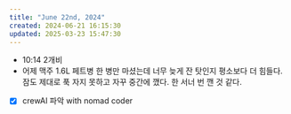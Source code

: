 ```yaml
---
title: "June 22nd, 2024"
created: 2024-06-21 16:15:30
updated: 2025-03-23 15:47:30
---
```

  *  10:14 2개비
  * 어제 맥주 1.6L 페트병 한 병만 마셨는데 너무 늦게 잔 탓인지 평소보다 더 힘들다. 잠도 제대로 푹 자지 못하고 자꾸 중간에 깼다. 한 서너 번 깬 것 같다.
  * [x] crewAI 파악 with nomad coder
